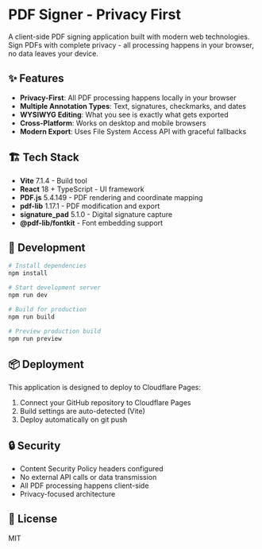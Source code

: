 # PDF Signer - Privacy First

A client-side PDF signing application built with modern web technologies. Sign PDFs with complete privacy - all processing happens in your browser, no data leaves your device.

## ✨ Features

- **Privacy-First**: All PDF processing happens locally in your browser
- **Multiple Annotation Types**: Text, signatures, checkmarks, and dates
- **WYSIWYG Editing**: What you see is exactly what gets exported
- **Cross-Platform**: Works on desktop and mobile browsers
- **Modern Export**: Uses File System Access API with graceful fallbacks

## 🏗️ Tech Stack

- **Vite** 7.1.4 - Build tool
- **React** 18 + TypeScript - UI framework
- **PDF.js** 5.4.149 - PDF rendering and coordinate mapping
- **pdf-lib** 1.17.1 - PDF modification and export
- **signature_pad** 5.1.0 - Digital signature capture
- **@pdf-lib/fontkit** - Font embedding support

## 🚀 Development

```bash
# Install dependencies
npm install

# Start development server
npm run dev

# Build for production
npm run build

# Preview production build
npm run preview
```

## 📦 Deployment

This application is designed to deploy to Cloudflare Pages:

1. Connect your GitHub repository to Cloudflare Pages
2. Build settings are auto-detected (Vite)
3. Deploy automatically on git push

## 🔒 Security

- Content Security Policy headers configured
- No external API calls or data transmission
- All PDF processing happens client-side
- Privacy-focused architecture

## 📄 License

MIT